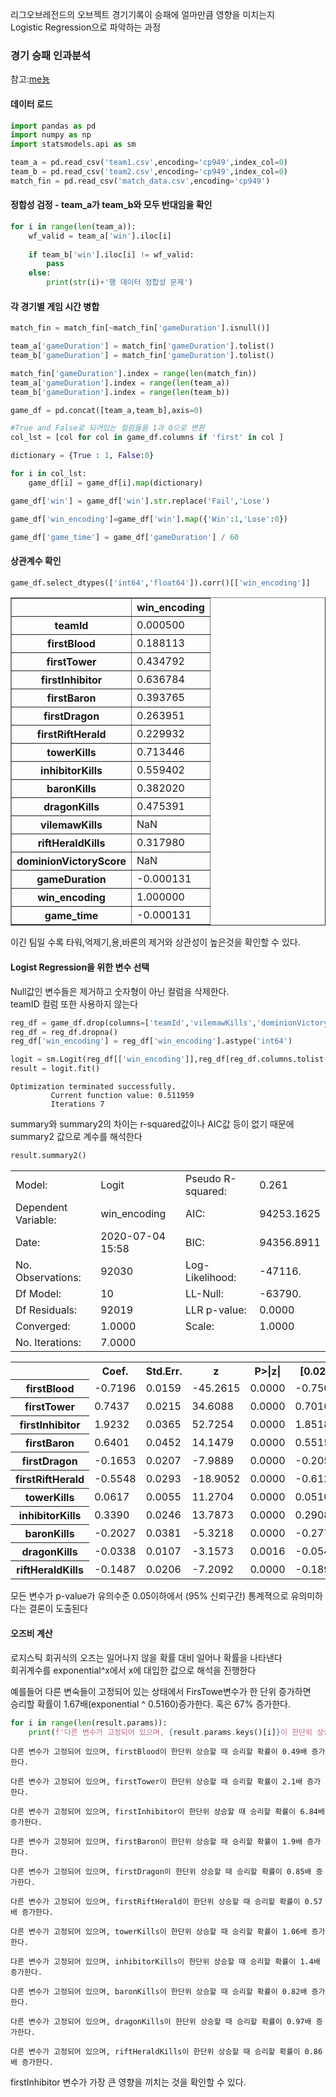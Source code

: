 리그오브레전드의 오브젝트 경기기록이 승패에 얼마만큼 영향을 미치는지 <br/>
Logistic Regression으로 파악하는 과정

### 경기 승패 인과분석

참고:[me뇽](https://shinminyong.tistory.com/26?category=839096)

#### 데이터 로드


```python
import pandas as pd
import numpy as np
import statsmodels.api as sm

```


```python
team_a = pd.read_csv('team1.csv',encoding='cp949',index_col=0)
team_b = pd.read_csv('team2.csv',encoding='cp949',index_col=0)
match_fin = pd.read_csv('match_data.csv',encoding='cp949')
```

#### 정합성 검정 - team_a가 team_b와 모두 반대임을 확인


```python
for i in range(len(team_a)):
    wf_valid = team_a['win'].iloc[i]
    
    if team_b['win'].iloc[i] != wf_valid:
        pass
    else:
        print(str(i)+'행 데이터 정합성 문제')
```

#### 각 경기별 게임 시간 병합


```python
match_fin = match_fin[~match_fin['gameDuration'].isnull()]
```


```python
team_a['gameDuration'] = match_fin['gameDuration'].tolist()
team_b['gameDuration'] = match_fin['gameDuration'].tolist()

match_fin['gameDuration'].index = range(len(match_fin))
team_a['gameDuration'].index = range(len(team_a))
team_b['gameDuration'].index = range(len(team_b))
```


```python
game_df = pd.concat([team_a,team_b],axis=0)
```


```python
#True and False로 되어있는 컬럼들을 1과 0으로 변환
col_lst = [col for col in game_df.columns if 'first' in col ]
```


```python
dictionary = {True : 1, False:0}
```


```python
for i in col_lst:
    game_df[i] = game_df[i].map(dictionary)
```


```python
game_df['win'] = game_df['win'].str.replace('Fail','Lose')
```


```python
game_df['win_encoding']=game_df['win'].map({'Win':1,'Lose':0})
```


```python
game_df['game_time'] = game_df['gameDuration'] / 60
```

#### 상관계수 확인


```python
game_df.select_dtypes(['int64','float64']).corr()[['win_encoding']]
```




<div>
<style scoped>
    .dataframe tbody tr th:only-of-type {
        vertical-align: middle;
    }

    .dataframe tbody tr th {
        vertical-align: top;
    }

    .dataframe thead th {
        text-align: right;
    }
</style>
<table border="1" class="dataframe">
  <thead>
    <tr style="text-align: right;">
      <th></th>
      <th>win_encoding</th>
    </tr>
  </thead>
  <tbody>
    <tr>
      <th>teamId</th>
      <td>0.000500</td>
    </tr>
    <tr>
      <th>firstBlood</th>
      <td>0.188113</td>
    </tr>
    <tr>
      <th>firstTower</th>
      <td>0.434792</td>
    </tr>
    <tr>
      <th>firstInhibitor</th>
      <td>0.636784</td>
    </tr>
    <tr>
      <th>firstBaron</th>
      <td>0.393765</td>
    </tr>
    <tr>
      <th>firstDragon</th>
      <td>0.263951</td>
    </tr>
    <tr>
      <th>firstRiftHerald</th>
      <td>0.229932</td>
    </tr>
    <tr>
      <th>towerKills</th>
      <td>0.713446</td>
    </tr>
    <tr>
      <th>inhibitorKills</th>
      <td>0.559402</td>
    </tr>
    <tr>
      <th>baronKills</th>
      <td>0.382020</td>
    </tr>
    <tr>
      <th>dragonKills</th>
      <td>0.475391</td>
    </tr>
    <tr>
      <th>vilemawKills</th>
      <td>NaN</td>
    </tr>
    <tr>
      <th>riftHeraldKills</th>
      <td>0.317980</td>
    </tr>
    <tr>
      <th>dominionVictoryScore</th>
      <td>NaN</td>
    </tr>
    <tr>
      <th>gameDuration</th>
      <td>-0.000131</td>
    </tr>
    <tr>
      <th>win_encoding</th>
      <td>1.000000</td>
    </tr>
    <tr>
      <th>game_time</th>
      <td>-0.000131</td>
    </tr>
  </tbody>
</table>
</div>



이긴 팀일 수록 타워,억제기,용,바론의 제거와 상관성이 높은것을 확인할 수 있다. 

#### Logist Regression을 위한 변수 선택

Null값인 변수들은 제거하고 숫자형이 아닌 컬럼을 삭제한다. <br/>
teamID 컬럼 또한 사용하지 않는다


```python
reg_df = game_df.drop(columns=['teamId','vilemawKills','dominionVictoryScore','win','game_time'])
reg_df = reg_df.dropna()
reg_df['win_encoding'] = reg_df['win_encoding'].astype('int64')
```


```python
logit = sm.Logit(reg_df[['win_encoding']],reg_df[reg_df.columns.tolist()[:-2]])
result = logit.fit()
```

    Optimization terminated successfully.
             Current function value: 0.511959
             Iterations 7
    

summary와 summary2의 차이는 r-squared값이나 AIC값 등이 없기 때문에 summary2 값으로 계수를 해석한다


```python
result.summary2()
```




<table class="simpletable">
<tr>
        <td>Model:</td>              <td>Logit</td>      <td>Pseudo R-squared:</td>    <td>0.261</td>  
</tr>
<tr>
  <td>Dependent Variable:</td>   <td>win_encoding</td>         <td>AIC:</td>        <td>94253.1625</td>
</tr>
<tr>
         <td>Date:</td>        <td>2020-07-04 15:58</td>       <td>BIC:</td>        <td>94356.8911</td>
</tr>
<tr>
   <td>No. Observations:</td>        <td>92030</td>       <td>Log-Likelihood:</td>    <td>-47116.</td> 
</tr>
<tr>
       <td>Df Model:</td>             <td>10</td>            <td>LL-Null:</td>        <td>-63790.</td> 
</tr>
<tr>
     <td>Df Residuals:</td>          <td>92019</td>        <td>LLR p-value:</td>      <td>0.0000</td>  
</tr>
<tr>
      <td>Converged:</td>           <td>1.0000</td>           <td>Scale:</td>         <td>1.0000</td>  
</tr>
<tr>
    <td>No. Iterations:</td>        <td>7.0000</td>              <td></td>               <td></td>     
</tr>
</table>
<table class="simpletable">
<tr>
         <td></td>          <th>Coef.</th>  <th>Std.Err.</th>     <th>z</th>     <th>P>|z|</th> <th>[0.025</th>  <th>0.975]</th> 
</tr>
<tr>
  <th>firstBlood</th>      <td>-0.7196</td>  <td>0.0159</td>  <td>-45.2615</td> <td>0.0000</td> <td>-0.7508</td> <td>-0.6884</td>
</tr>
<tr>
  <th>firstTower</th>      <td>0.7437</td>   <td>0.0215</td>   <td>34.6088</td> <td>0.0000</td> <td>0.7016</td>  <td>0.7858</td> 
</tr>
<tr>
  <th>firstInhibitor</th>  <td>1.9232</td>   <td>0.0365</td>   <td>52.7254</td> <td>0.0000</td> <td>1.8518</td>  <td>1.9947</td> 
</tr>
<tr>
  <th>firstBaron</th>      <td>0.6401</td>   <td>0.0452</td>   <td>14.1479</td> <td>0.0000</td> <td>0.5515</td>  <td>0.7288</td> 
</tr>
<tr>
  <th>firstDragon</th>     <td>-0.1653</td>  <td>0.0207</td>   <td>-7.9889</td> <td>0.0000</td> <td>-0.2059</td> <td>-0.1248</td>
</tr>
<tr>
  <th>firstRiftHerald</th> <td>-0.5548</td>  <td>0.0293</td>  <td>-18.9052</td> <td>0.0000</td> <td>-0.6123</td> <td>-0.4973</td>
</tr>
<tr>
  <th>towerKills</th>      <td>0.0617</td>   <td>0.0055</td>   <td>11.2704</td> <td>0.0000</td> <td>0.0510</td>  <td>0.0724</td> 
</tr>
<tr>
  <th>inhibitorKills</th>  <td>0.3390</td>   <td>0.0246</td>   <td>13.7873</td> <td>0.0000</td> <td>0.2908</td>  <td>0.3872</td> 
</tr>
<tr>
  <th>baronKills</th>      <td>-0.2027</td>  <td>0.0381</td>   <td>-5.3218</td> <td>0.0000</td> <td>-0.2774</td> <td>-0.1281</td>
</tr>
<tr>
  <th>dragonKills</th>     <td>-0.0338</td>  <td>0.0107</td>   <td>-3.1573</td> <td>0.0016</td> <td>-0.0548</td> <td>-0.0128</td>
</tr>
<tr>
  <th>riftHeraldKills</th> <td>-0.1487</td>  <td>0.0206</td>   <td>-7.2092</td> <td>0.0000</td> <td>-0.1891</td> <td>-0.1083</td>
</tr>
</table>



모든 변수가 p-value가 유의수준 0.05이하에서 (95% 신뢰구간) 통계젹으로 유의미하다는 결론이 도출된다

#### 오즈비 계산

로지스틱 회귀식의 오즈는 일어나지 않을 확률 대비 일어나 확률을 나타낸다 <br/>
회귀계수를 exponential^x에서 x에 대입한 값으로 해석을 진행한다

예를들어 다른 변숙들이 고정되어 있는 상태에서 FirsTowe변수가 한 단위 증가하면 <br/>
승리할 확률이 1.67배(exponential ^ 0.5160)증가한다. 혹은 67% 증가한다.


```python
for i in range(len(result.params)):
    print(f'다른 변수가 고정되어 있으며, {result.params.keys()[i]}이 한단위 상승할 때 승리할 확률이 {np.round(np.exp(result.params.values[i]),2)}배 증가한다.\n')
```

    다른 변수가 고정되어 있으며, firstBlood이 한단위 상승할 때 승리할 확률이 0.49배 증가한다.
    
    다른 변수가 고정되어 있으며, firstTower이 한단위 상승할 때 승리할 확률이 2.1배 증가한다.
    
    다른 변수가 고정되어 있으며, firstInhibitor이 한단위 상승할 때 승리할 확률이 6.84배 증가한다.
    
    다른 변수가 고정되어 있으며, firstBaron이 한단위 상승할 때 승리할 확률이 1.9배 증가한다.
    
    다른 변수가 고정되어 있으며, firstDragon이 한단위 상승할 때 승리할 확률이 0.85배 증가한다.
    
    다른 변수가 고정되어 있으며, firstRiftHerald이 한단위 상승할 때 승리할 확률이 0.57배 증가한다.
    
    다른 변수가 고정되어 있으며, towerKills이 한단위 상승할 때 승리할 확률이 1.06배 증가한다.
    
    다른 변수가 고정되어 있으며, inhibitorKills이 한단위 상승할 때 승리할 확률이 1.4배 증가한다.
    
    다른 변수가 고정되어 있으며, baronKills이 한단위 상승할 때 승리할 확률이 0.82배 증가한다.
    
    다른 변수가 고정되어 있으며, dragonKills이 한단위 상승할 때 승리할 확률이 0.97배 증가한다.
    
    다른 변수가 고정되어 있으며, riftHeraldKills이 한단위 상승할 때 승리할 확률이 0.86배 증가한다.
    
    

firstInhibitor 변수가 가장 큰 영향을 끼치는 것을 확인할 수 있다.
